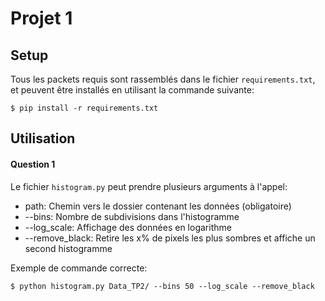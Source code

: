 # Projet 1

## Setup

Tous les packets requis sont rassemblés dans le fichier `requirements.txt`, et peuvent être installés en utilisant la commande suivante:

```
$ pip install -r requirements.txt
```

## Utilisation

#### Question 1

Le fichier `histogram.py` peut prendre plusieurs arguments à l'appel:
* path: Chemin vers le dossier contenant les données (obligatoire)
* --bins: Nombre de subdivisions dans l'histogramme
* --log_scale: Affichage des données en logarithme
* --remove_black: Retire les x% de pixels les plus sombres et affiche un second histogramme

Exemple de commande correcte:

```
$ python histogram.py Data_TP2/ --bins 50 --log_scale --remove_black
```
